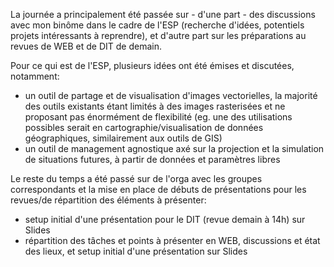 La journée a principalement été passée sur - d'une part - des discussions avec mon
binôme dans le cadre de l'ESP (recherche d'idées, potentiels projets intéressants
à reprendre), et d'autre part sur les préparations au revues de WEB et de DIT
de demain.

Pour ce qui est de l'ESP, plusieurs idées ont été émises et discutées, notamment:
 * un outil de partage et de visualisation d'images vectorielles, la majorité des
 outils existants étant limités à des images rasterisées et ne proposant pas énormément
 de flexibilité (eg. une des utilisations possibles serait en cartographie/visualisation
 de données géographiques, similairement aux outils de GIS)
 * un outil de management agnostique axé sur la projection et la simulation de
 situations futures, à partir de données et paramètres libres

Le reste du temps a été passé sur de l'orga avec les groupes correspondants et
la mise en place de débuts de présentations pour les revues/de répartition des
éléments à présenter:
 * setup initial d'une présentation pour le DIT (revue demain à 14h) sur Slides
 * répartition des tâches et points à présenter en WEB, discussions et état des lieux,
 et setup initial d'une présentation sur Slides
